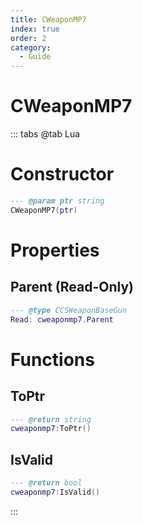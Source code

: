 ```yaml
---
title: CWeaponMP7
index: true
order: 2
category:
  - Guide
---
```


# CWeaponMP7

::: tabs
@tab Lua
# Constructor
```lua
--- @param ptr string
CWeaponMP7(ptr)
```
# Properties
## Parent (Read-Only)
```lua
--- @type CCSWeaponBaseGun
Read: cweaponmp7.Parent
```
# Functions
## ToPtr
```lua
--- @return string
cweaponmp7:ToPtr()
```
## IsValid
```lua
--- @return bool
cweaponmp7:IsValid()
```

:::